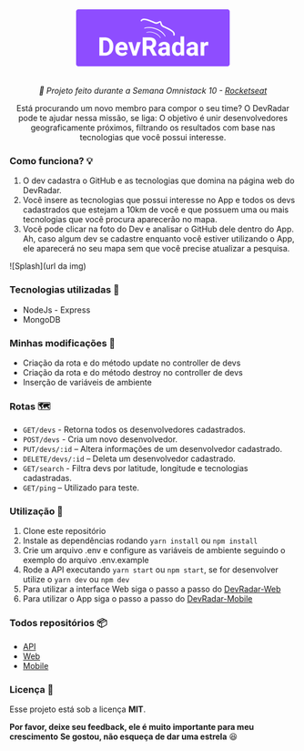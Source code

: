 <div  align="center">
<img  src="static/logo.png"  alt="DevRadar logo"  height="100">
<br>
<br>
<p><i>🚀 Projeto feito durante a Semana Omnistack 10 - <a  href="https://github.com/Rocketseat">Rocketseat</a></i></p>
<p>Está procurando um novo membro para compor o seu time? O DevRadar pode te ajudar nessa missão, se liga:
O objetivo é unir desenvolvedores geograficamente próximos, filtrando os resultados com base nas tecnologias que você possui interesse.</p>
</div>

### Como funciona? 💡
1. O dev cadastra o GitHub e as tecnologias que domina na página web do DevRadar.
2. Você insere as tecnologias que possui interesse no App e todos os devs cadastrados que estejam a 10km de você e que possuem uma ou mais tecnologias que você procura aparecerão no mapa.
3. Você pode clicar na foto do Dev e analisar o GitHub dele dentro do App. Ah, caso algum dev se cadastre enquanto você estiver utilizando o App, ele aparecerá no seu mapa sem que você precise atualizar a pesquisa.

![Splash](url da img)

### Tecnologias utilizadas 💙
* NodeJs - Express
* MongoDB

### Minhas modificações 🔧
* Criação da rota e do método update no controller de devs
* Criação da rota e do método destroy no controller de devs
* Inserção de variáveis de ambiente

### Rotas 🗺️
- `GET/devs` - Retorna todos os desenvolvedores cadastrados.
- `POST/devs` - Cria um novo desenvolvedor.
- `PUT/devs/:id` – Altera informações de um desenvolvedor cadastrado.
- `DELETE/devs/:id` – Deleta um desenvolvedor cadastrado.
- `GET/search` - Filtra devs por latitude, longitude e tecnologias cadastradas.
- `GET/ping` – Utilizado para teste.

### Utilização 🔌
1. Clone este repositório
2. Instale as dependências rodando `yarn install` ou `npm install`
3. Crie um arquivo .env e configure as variáveis de ambiente seguindo o exemplo do arquivo .env.example
4. Rode a API executando `yarn start` ou `npm start`, se for desenvolver utilize o `yarn dev` ou `npm dev`
5. Para utilizar a interface Web siga o passo a passo do [DevRadar-Web](https://github.com/ViniciusMazon/DevRadar-Web)
6. Para utilizar o App siga o passo a passo do [DevRadar-Mobile](https://github.com/ViniciusMazon/DevRadar-Mobile) 

### Todos repositórios 📦
* [API](https://github.com/ViniciusMazon/DevRadar-API)
* [Web](https://github.com/ViniciusMazon/DevRadar-Web)
* [Mobile](https://github.com/ViniciusMazon/DevRadar-Mobile)

### Licença 📄
Esse projeto está sob a licença **MIT**.

**Por favor, deixe seu feedback, ele é muito importante para meu crescimento**
**Se gostou, não esqueça de dar uma estrela** 😆